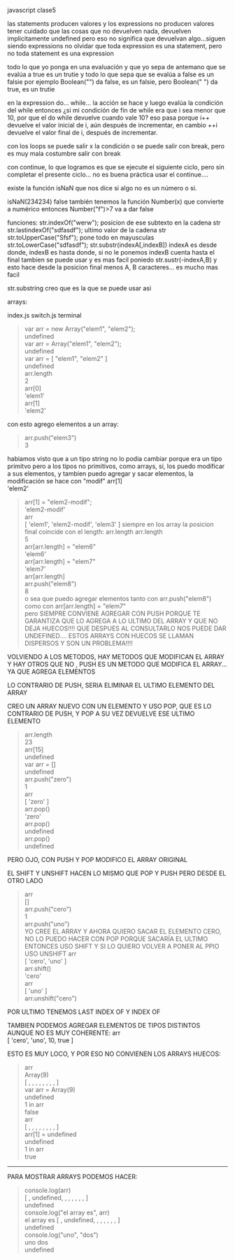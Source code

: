 javascript clase5

las statements producen valores y los expressions no producen valores
tener cuidado que las cosas que no devuelven nada, devuelven implicitamente undefined pero eso no significa que devuelvan algo...siguen siendo expressions
no olvidar que toda expression es una statement, pero no toda statement es una expression

todo lo que yo ponga en una evaluación y que yo sepa de antemano que se evalúa a true es un trutie y todo lo que sepa que se evalúa a false es un falsie
por ejemplo 
Boolean("")
da false, es un falsie, pero
Boolean("   ")
da true, es un trutie

en la expression do... while... la acción se hace y luego evalúa la condición del while
entonces ¿si mi condición de fin de while era que i sea menor que 10, por que el do while devuelve cuando vale 10?
eso pasa porque i++ devuelve el valor inicial de i, aún después de incrementar, en cambio ++i devuelve el valor final de i, después de incrementar.

con los loops se puede salir x la condición o se puede salir con break, pero es muy mala costumbre salir con break

con continue, lo que logramos es que se ejecute el siguiente ciclo, pero sin completar el presente ciclo...
no es buena práctica usar el continue....

existe la función isNaN que nos dice si algo no es un número o si.

isNaN(234234)
false
también tenemos la función Number(x) que convierte a numérico
entonces Number("f")>7 va a dar false

funciones:
str.indexOf("werw"); posicion de ese subtexto en la cadena str
str.lastindexOf("sdfasdf"); ultimo valor de la cadena str
str.toUpperCase("Sfsf"); pone todo en mayusculas
str.toLowerCase("sdfasdf");
str.substr(indexA[,indexB]) indexA es desde donde, indexB es hasta donde, si no le ponemos indexB cuenta hasta el final
tambien se puede usar y es mas facil poniedo str.sustr(-indexA,B) y esto hace desde la posicion final menos A, B caracteres... es mucho mas facil

str.substring creo que es la que se puede usar asi



arrays:

index.js
switch.js
terminal
> var arr = new Array("elem1", "elem2");                                                                                                                                                        
undefined                                                                                                                                                                                       
> var arr = Array("elem1", "elem2");                                                                                                                                                            
undefined                                                                                                                                                                                       
> var arr = [ "elem1", "elem2" ]                                                                                                                                                                
undefined                                                                                                                                                                                       
> arr.length                                                                                                                                                                                    
2                                                                                                                                                                                               
> arr[0]                                                                                                                                                                                        
'elem1'                                                                                                                                                                                         
> arr[1]                                                                                                                                                                                        
'elem2'       

con esto agrego elementos a un array:                                                                                                                                                                                  
> arr.push("elem3")                                                                                                                                                                             
3                      

habiamos visto que a un tipo string no lo podia cambiar porque era un tipo primitvo
pero a los tipos no primitivos, como arrays, si, los puedo modificar a sus elementos, y tambien puedo agregar y sacar elementos, la modificación se hace con "modif"
 arr[1]                                                                                                                                                                                        
'elem2'                                                                                                                                                                                         
> arr[1] = "elem2-modif";                                                                                                                                                                       
'elem2-modif'                                                                                                                                                                                   
> arr                                                                                                                                                                                           
[ 'elem1', 'elem2-modif', 'elem3' ] 
siempre en los array la posicion final coincide con el length:  arr.length 
 arr.length                                                                                                                                                                                    
5                                                                                                                                                                                               
> arr[arr.length] = "elem6"                                                                                                                                                                     
'elem6'                                                                                                                                                                                         
> arr[arr.length] = "elem7"                                                                                                                                                                     
'elem7'                                                                                                                                                                                         
> arr[arr.length]  
 arr.push("elem8")                                                                                                                                                                             
8   
o sea que puedo agregar elementos tanto con  arr.push("elem8") como con  arr[arr.length] = "elem7"      
pero SIEMPRE CONVIENE AGREGAR CON PUSH PORQUE TE GARANTIZA QUE LO AGREGA A LO ULTIMO DEL ARRAY Y QUE NO DEJA HUECOS!!!! QUE DESPUES AL CONSULTARLO NOS PUEDE DAR UNDEFINED.... ESTOS ARRAYS CON HUECOS SE LLAMAN DISPERSOS Y SON UN PROBLEMA!!!!                                                                              

VOLVIENDO A LOS METODOS, HAY METODOS QUE MODIFICAN EL ARRAY Y HAY OTROS QUE NO , PUSH ES UN METODO QUE MODIFICA EL ARRAY... YA QUE AGREGA ELEMENTOS

LO CONTRARIO DE PUSH, SERIA ELIMINAR EL ULTIMO ELEMENTO DEL ARRAY

CREO UN ARRAY NUEVO CON UN ELEMENTO Y USO POP, QUE ES LO CONTRARIO DE PUSH, Y POP A SU VEZ DEVUELVE ESE ULTIMO ELEMENTO
> arr.length                                                                                                                                                                                    
23                                                                                                                                                                                              
> arr[15]                                                                                                                                                                                       
undefined                                                                                                                                                                                       
> var arr = []                                                                                                                                                                                  
undefined                                                                                                                                                                                       
> arr.push("zero")                                                                                                                                                                              
1                                                                                                                                                                                               
> arr                                                                                                                                                                                           
[ 'zero' ]                                                                                                                                                                                      
> arr.pop()                                                                                                                                                                                     
'zero'                                                                                                                                                                                          
> arr.pop()                                                                                                                                                                                     
undefined                                                                                                                                                                                       
> arr.pop()                                                                                                                                                                                     
undefined  


PERO OJO, CON PUSH Y POP MODIFICO EL ARRAY ORIGINAL

EL SHIFT Y UNSHIFT HACEN LO MISMO QUE POP Y PUSH PERO DESDE EL OTRO LADO
> arr                                                                                                                                                                                           
[]                                                                                                                                                                                              
> arr.push("cero")                                                                                                                                                                              
1                                                                                                                                                                                               
> arr.push("uno")                                                                                                                                                                               
YO CREE EL ARRAY Y AHORA QUIERO SACAR EL ELEMENTO CERO, NO LO PUEDO HACER CON POP PORQUE SACARÍA EL ULTIMO ENTONCES USO SHIFT Y SI LO QUIERO VOLVER A PONER AL PPIO USO UNSHIFT
arr                                                                                                                                                                                           
[ 'cero', 'uno' ]                                                                                                                                                                               
> arr.shift()                                                                                                                                                                                   
'cero'                                                                                                                                                                                          
> arr                                                                                                                                                                                           
[ 'uno' ]                                                                                                                                                                                       
> arr.unshift("cero")

POR ULTIMO TENEMOS LAST INDEX OF Y INDEX OF

TAMBIEN PODEMOS AGREGAR ELEMENTOS DE TIPOS DISTINTOS AUNQUE NO ES MUY COHERENTE:
arr                                                                                                                                                                                           
[ 'cero', 'uno', 10, true ] 

ESTO ES MUY LOCO, Y POR ESO NO CONVIENEN LOS ARRAYS HUECOS:
> arr                                                                                                                                                                                         
> Array(9)                                                                                                                                                                                      
[ , , , , , , , ,  ]                                                                                                                                                                            
> var arr = Array(9)                                                                                                                                                                            
undefined                                                                                                                                                                                       
> 1 in arr                                                                                                                                                                                      
false                                                                                                                                                                                           
> arr                                                                                                                                                                                           
[ , , , , , , , ,  ]                                                                                                                                                                            
> arr[1] = undefined                                                                                                                                                                            
undefined                                                                                                                                                                                       
> 1 in arr                                                                                                                                                                                      
true    

-------------------------------------------------

PARA MOSTRAR ARRAYS PODEMOS HACER:
> console.log(arr)                                                                                                                                                                              
[ , undefined, , , , , , ,  ]                                                                                                                                                                   
undefined                                                                                                                                                                                       
> console.log("el array es", arr)                                                                                                                                                               
el array es [ , undefined, , , , , , ,  ]                                                                                                                                                       
undefined                                                                                                                                                                                       
> console.log("uno", "dos")                                                                                                                                                                     
uno dos                                                                                                                                                                                         
undefined                

